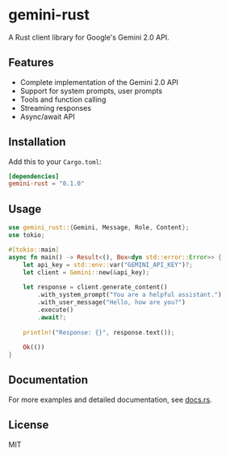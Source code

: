 # gemini-rust

A Rust client library for Google's Gemini 2.0 API.

## Features

- Complete implementation of the Gemini 2.0 API
- Support for system prompts, user prompts
- Tools and function calling
- Streaming responses
- Async/await API

## Installation

Add this to your `Cargo.toml`:

```toml
[dependencies]
gemini-rust = "0.1.0"
```

## Usage

```rust
use gemini_rust::{Gemini, Message, Role, Content};
use tokio;

#[tokio::main]
async fn main() -> Result<(), Box<dyn std::error::Error>> {
    let api_key = std::env::var("GEMINI_API_KEY")?;
    let client = Gemini::new(&api_key);
    
    let response = client.generate_content()
        .with_system_prompt("You are a helpful assistant.")
        .with_user_message("Hello, how are you?")
        .execute()
        .await?;
    
    println!("Response: {}", response.text());
    
    Ok(())
}
```

## Documentation

For more examples and detailed documentation, see [docs.rs](https://docs.rs/gemini-rust).

## License

MIT